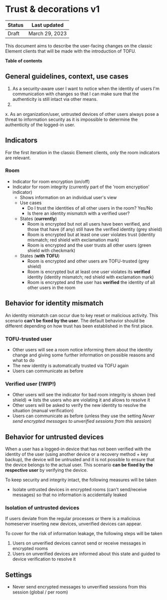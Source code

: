 # Trust & decorations v1

| Status | Last updated |
|--|--|
| Draft | March 29, 2023 |

This document aims to describe the user-facing changes on the classic Element clients that will be made with the introduction of TOFU.

**Table of contents**

## General guidelines, context, use cases

1. As a security-aware user I want to notice when the identity of users I'm communication with changes so that I can make sure that the authenticity is still intact via other means.
2. 
x. As an organization/user, untrusted devices of other users always pose a threat to information security as it is impossible to determine the authenticity of the logged-in user.

## Indicators

For the first iteration in the classic Element clients, only the room indicators are relevant.

### Room

- Indicator for room encryption (on/off)
- Indicator for room integrity (currently part of the 'room encryption' indicator)
  - Shows information on an individual user's view
  - Use cases
    - Do I trust the identities of all other users in the room? Yes/No
    - Is there an identity mismatch with a verified user?
  - States (**currently**)
    - Room is encrypted but not all users have been verified, and those that have (if any) still have the verified identity (grey shield)
    - Room is encrypted but at least one user violates trust (identity mismatch; red shield with exclamation mark)
    - Room is encrypted and the user trusts all other users (green shield with checkmark)
  - States (**with TOFU**)
    - Room is encrypted and other users are TOFU-trusted (grey shield)
    - Room is encrypted but at least one user violates its **verified** identity (identity mismatch; red shield with exclamation mark)
    - Room is encrypted and the user has **verified** the identity of all other users in the room

## Behavior for identity mismatch

An identity mismatch can occur due to key reset or malicious activity. This scenario **can't be fixed by the user**. 
The default behavior should be different depending on how trust has been established in the first place.

### TOFU-trusted user

- Other users will see a room notice informing them about the identity change and giving some further information on possible reasons and what to do
- The new identity is automatically trusted via TOFU again
- Users can communicate as before

### Verified user (!WIP!)

- Other users will see the indicator for bad room integrity is shown (red shield) => lists the users who are violating it and allows to resolve it
- Other users will be asked to verify the new identity to resolve the situation (manual verification)
- Users can communicate as before (unless they use the setting _Never send encrypted messages to unverified sessions from this session_)

## Behavior for untrusted devices

When a user has a logged-in device that has not been verified with the identity of the user (using another device or a recovery method + key backup), the device will be untrusted and it is not possible to ensure that the device belongs to the actual user. This scenario **can be fixed by the respective user** by verifying the device. 

To keep security and integrity intact, the following measures will be taken
- Isolate untrusted devices in encrypted rooms (can't send/receive messages) so that no information is accidentally leaked

### Isolation of untrusted devices

If users deviate from the regular processes or there is a malicious homeserver inserting new devices, unverified devices can appear.

To cover for the risk of information leakage, the following steps will be taken
1. Users on unverified devices cannot send or receive messages in encrypted rooms
2. Users on unverified devices are informed about this state and guided to device verification to resolve it

## Settings

- Never send encrypted messages to unverified sessions from this session (global / per room)
